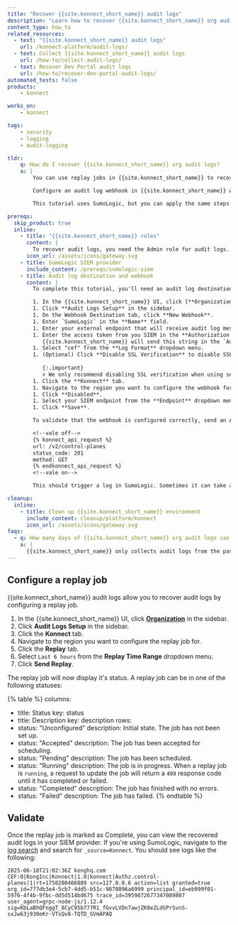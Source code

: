 ```yaml
---
title: "Recover {{site.konnect_short_name}} audit logs"
description: "Learn how to recover {{site.konnect_short_name}} org audit logs using replay jobs."
content_type: how_to
related_resources:
  - text: "{{site.konnect_short_name}} audit logs"
    url: /konnect-platform/audit-logs/
  - text: Collect {{site.konnect_short_name}} audit logs
    url: /how-to/collect-audit-logs/
  - text: Recover Dev Portal audit logs
    url: /how-to/recover-dev-portal-audit-logs/
automated_tests: false
products:
    - konnect

works_on:
    - konnect

tags:
    - security
    - logging
    - audit-logging

tldr:
    q: How do I recover {{site.konnect_short_name}} org audit logs?
    a: |
        You can use replay jobs in {{site.konnect_short_name}} to recover audit logs. These are useful when you've missed audit log entries due to an error or a misconfigured audit log webhook. 

        Configure an audit log webhook in {{site.konnect_short_name}} with the SIEM endpoint, the access key, and the log format. Then, configure audit logs for your {{site.konnect_short_name}} org by adding the audit log webhook you just configured. You can then navigate to your {{site.konnect_short_name}} org audit log configuration and click the **Replay** tab to recover audit logs from a specified time frame. 

        This tutorial uses SumoLogic, but you can apply the same steps to your SIEM provider.

prereqs:
  skip_product: true
  inline:
    - title: "{{site.konnect_short_name}} roles"
      content: |
        To recover audit logs, you need the Admin role for audit logs.
      icon_url: /assets/icons/gateway.svg
    - title: SumoLogic SIEM provider
      include_content: /prereqs/sumologic-siem
    - title: Audit log destination and webhook
      content: |
        To complete this tutorial, you'll need an audit log destination and webhook configured. If you don't already have one configured, follow these steps:

        1. In the {{site.konnect_short_name}} UI, click [**Organization**](https://cloud.konghq.com/organization) in the sidebar.
        1. Click **Audit Logs Setup** in the sidebar.
        1. On the Webhook Destination tab, click **New Webhook**.
        1. Enter `SumoLogic` in the **Name** field.
        1. Enter your external endpoint that will receive audit log messages in the **Endpoint** field. For example: `https://endpoint4.collection.sumologic.com/receiver/v1/http/1234abcd`.
        1. Enter the access token from you SIEM in the **Authorization Header** field. 
           {{site.konnect_short_name}} will send this string in the `Authorization` header of requests to that endpoint.
        1. Select "cef" from the **Log Format** dropdown menu.
        1. (Optional) Click **Disable SSL Verification** to disable SSL verification of the host endpoint when delivering payloads.
            
           {:.important}
           > We only recommend disabling SSL verification when using self-signed SSL certificates in a non-production environment as this can subject you to man-in-the-middle and other attacks.
        1. Click the **Konnect** tab.
        1. Navigate to the region you want to configure the webhook for.
        1. Click **Disabled**.
        1. Select your SIEM endpoint from the **Endpoint** dropdown menu.
        1. Click **Save**.

        To validate that the webhook is configured correctly, send an API request using the {{site.konnect_short_name}} API:

        <!--vale off-->
        {% konnect_api_request %}
        url: /v2/control-planes
        status_code: 201
        method: GET
        {% endkonnect_api_request %}
        <!--vale on-->

        This should trigger a log in SumoLogic. Sometimes it can take a minute to populate the logs.

cleanup:
  inline:
    - title: Clean up {{site.konnect_short_name}} environment
      include_content: cleanup/platform/konnect
      icon_url: /assets/icons/gateway.svg
faqs:
  - q: How many days of {{site.konnect_short_name}} org audit logs can I recover?
    a: |
      {{site.konnect_short_name}} only collects audit logs from the past seven days, so you can only recover up to seven days of logs from the current date.
---
```


## Configure a replay job

{{site.konnect_short_name}} audit logs allow you to recover audit logs by configuring a replay job.

1. In the {{site.konnect_short_name}} UI, click [**Organization**](https://cloud.konghq.com/organization) in the sidebar.
1. Click **Audit Logs Setup** in the sidebar.
1. Click the **Konnect** tab.
1. Navigate to the region you want to configure the replay job for.
1. Click the **Replay** tab.
1. Select `Last 6 hours` from the **Replay Time Range** dropdown menu.
1. Click **Send Replay**.

The replay job will now display it's status. A replay job can be in one of the following statuses:

<!--vale off-->
{% table %}
columns:
  - title: Status
    key: status
  - title: Description
    key: description
rows:
  - status: "Unconfigured"
    description: Initial state. The job has not been set up.
  - status: "Accepted"
    description: The job has been accepted for scheduling.
  - status: "Pending"
    description: The job has been scheduled.
  - status: "Running"
    description: The job is in progress. When a replay job is `running`, a request to update the job will return a `409` response code until it has completed or failed.
  - status: "Completed"
    description: The job has finished with no errors.
  - status: "Failed"
    description: The job has failed.
{% endtable %}
<!--vale on-->


## Validate

Once the replay job is marked as Complete, you can view the recovered audit logs in your SIEM provider. If you're using SumoLogic, navigate to the [log search](https://service.sumologic.com/log-search) and search for `_source=Konnect`. You should see logs like the following:

```cef
2025-06-18T21:02:36Z konghq.com CEF:0|KongInc|Konnect|1.0|konnect|Authz.control-planes|1|rt=1750280466889 src=127.0.0.6 action=list granted=true org_id=777db3e4-5cb7-4dd5-b51c-9878096a6999 principal_id=eb999f01-5976-4f4b-9fbc-dd5d514bd675 trace_id=3959872677347089807 user_agent=grpc-node-js/1.12.4 sig=KbLaBhQFnggT_8CyC95b777R1_fGvvLVDn7awjZK8eZLdGPrSvnS-sxJw63j930eKr-VTsQv8-TQTD_GVmAPAQ
```

